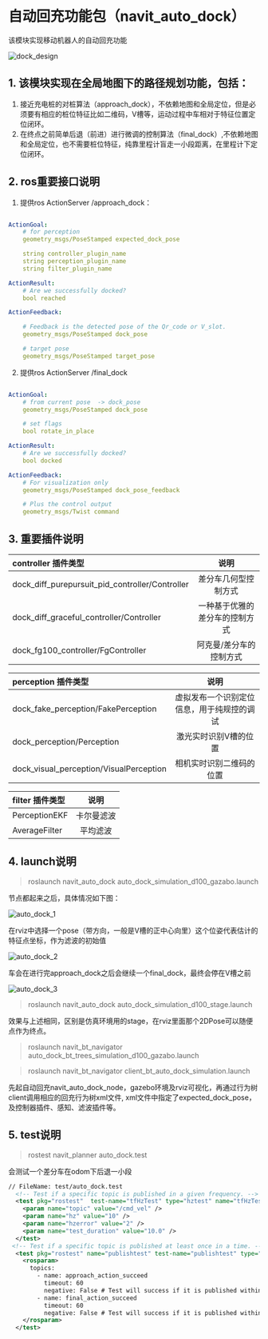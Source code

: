 # 自动回充功能包（navit_auto_dock）
该模块实现移动机器人的自动回充功能

![dock_design](docs/dock_design.png)


## 1. 该模块实现在全局地图下的路径规划功能，包括：

1. 接近充电桩的对桩算法（approach_dock），不依赖地图和全局定位，但是必须要有相应的桩位特征比如二维码，V槽等，运动过程中车相对于特征位置定位闭环。
2. 在终点之前简单后退（前进）进行微调的控制算法（final_dock）,不依赖地图和全局定位，也不需要桩位特征，纯靠里程计盲走一小段距离，在里程计下定位闭环。

## 2. ros重要接口说明

1. 提供ros ActionServer /approach_dock：

```yaml

ActionGoal:
    # for perception
    geometry_msgs/PoseStamped expected_dock_pose

    string controller_plugin_name
    string perception_plugin_name
    string filter_plugin_name

ActionResult:
    # Are we successfully docked?
    bool reached

ActionFeedback:

    # Feedback is the detected pose of the Qr_code or V_slot.
    geometry_msgs/PoseStamped dock_pose

    # target pose
    geometry_msgs/PoseStamped target_pose 
```

2. 提供ros ActionServer /final_dock

```yaml

ActionGoal:
    # from current pose  -> dock_pose
    geometry_msgs/PoseStamped dock_pose

    # set flags
    bool rotate_in_place

ActionResult:
    # Are we successfully docked?
    bool docked

ActionFeedback:
    # For visualization only
    geometry_msgs/PoseStamped dock_pose_feedback

    # Plus the control output
    geometry_msgs/Twist command

```


## 3. 重要插件说明


| controller 插件类型   | 说明 |
| :----- | :--: | 
| dock_diff_purepursuit_pid_controller/Controller |  差分车几何型控制方式 | 
| dock_diff_graceful_controller/Controller |  一种基于优雅的差分车的控制方式 | 
| dock_fg100_controller/FgController|  阿克曼/差分车的控制方式 | 

| perception 插件类型   | 说明 |
| :----- | :--: | 
| dock_fake_perception/FakePerception| 虚拟发布一个识别定位信息，用于纯规控的调试 | 
| dock_perception/Perception| 激光实时识别V槽的位置 | 
| dock_visual_perception/VisualPerception | 相机实时识别二维码的位置 |

| filter 插件类型   | 说明 |
| :----- | :--: | 
| PerceptionEKF| 卡尔曼滤波 | 
| AverageFilter | 平均滤波 | 


## 4. launch说明

> roslaunch navit_auto_dock auto_dock_simulation_d100_gazabo.launch

节点都起来之后，具体情况如下图：


![auto_dock_1](docs/auto_dock_1.png)

在rviz中选择一个pose（带方向，一般是V槽的正中心向里）这个位姿代表估计的特征点坐标，作为滤波的初始值

![auto_dock_2](docs/auto_dock_2.png)

车会在进行完approach_dock之后会继续一个final_dock，最终会停在V槽之前

![auto_dock_3](docs/auto_dock_3.png)



> roslaunch navit_auto_dock auto_dock_simulation_d100_stage.launch

效果与上述相同，区别是仿真环境用的stage，在rviz里面那个2DPose可以随便点作为终点。

> roslaunch navit_bt_navigator auto_dock_bt_trees_simulation_d100_gazabo.launch

> roslaunch navit_bt_navigator client_bt_auto_dock_simulation.launch

先起自动回充navit_auto_dock_node，gazebo环境及rviz可视化，再通过行为树client调用相应的回充行为树xml文件,
xml文件中指定了expected_dock_pose，及控制器插件、感知、滤波插件等。


## 5. test说明

> rostest navit_planner auto_dock.test

会测试一个差分车在odom下后退一小段

```xml
// FileName: test/auto_dock.test
  <!-- Test if a specific topic is published in a given frequency. -->
  <test pkg="rostest"  test-name="tfHzTest" type="hztest" name="tfHzTest" >
    <param name="topic" value="/cmd_vel" />  
    <param name="hz" value="10" />
    <param name="hzerror" value="2" />
    <param name="test_duration" value="10.0" />
  </test>
 <!-- Test if a specific topic is published at least once in a time. -->
  <test pkg="rostest" name="publishtest" test-name="publishtest" type="publishtest">
    <rosparam>
      topics:
        - name: approach_action_succeed
          timeout: 60
          negative: False # Test will success if it is published within the timeout
        - name: final_action_succeed
          timeout: 60
          negative: False # Test will success if it is published within the timeout
    </rosparam>
  </test>

```